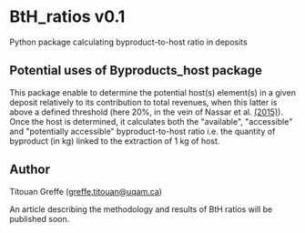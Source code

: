 # BtH_ratios v0.1
Python package calculating byproduct-to-host ratio in deposits

## Potential uses of Byproducts_host package
This package enable to determine the potential host(s) element(s) in a given deposit relatively to its contribution to total revenues, when this latter is above a defined threshold (here 20%, in the vein of Nassar et al. [(2015)](https://doi.org/10.1126/sciadv.1400180)).
Once the host is determined, it calculates both the "available", "accessible" and "potentially accessible" byproduct-to-host ratio i.e. the quantity of byproduct (in kg) linked to the extraction of 1 kg of host.

## Author
Titouan Greffe (greffe.titouan@uqam.ca)

An article describing the methodology and results of BtH ratios will be published soon.
